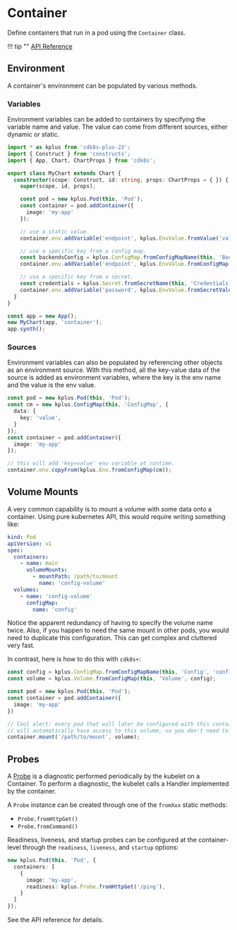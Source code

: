 # Container

Define containers that run in a pod using the `Container` class.

!!! tip ""
    [API Reference](../../reference/cdk8s-plus-23/typescript.md#container)

## Environment

A container's environment can be populated by various methods.

### Variables

Environment variables can be added to containers by specifying the
variable name and value. The value can come from different sources, either dynamic or static.

```typescript
import * as kplus from 'cdk8s-plus-23';
import { Construct } from 'constructs';
import { App, Chart, ChartProps } from 'cdk8s';

export class MyChart extends Chart {
  constructor(scope: Construct, id: string, props: ChartProps = { }) {
    super(scope, id, props);

    const pod = new kplus.Pod(this, 'Pod');
    const container = pod.addContainer({
      image: 'my-app'
    });

    // use a static value.
    container.env.addVariable('endpoint', kplus.EnvValue.fromValue('value'));

    // use a specific key from a config map.
    const backendsConfig = kplus.ConfigMap.fromConfigMapName(this, 'BackendConfig', 'backends');
    container.env.addVariable('endpoint', kplus.EnvValue.fromConfigMap(backendsConfig, 'endpoint'));

    // use a specific key from a secret.
    const credentials = kplus.Secret.fromSecretName(this, 'Credentials', 'credentials');
    container.env.addVariable('password', kplus.EnvValue.fromSecretValue({ secret: credentials, key: 'password' }));
  }
}

const app = new App();
new MyChart(app, 'container');
app.synth();
```

### Sources

Environment variables can also be populated by referencing other objects as an environment source.
With this method, all the key-value data of the source is added as environment variables,
where the key is the env name and the value is the env value.

```typescript
const pod = new kplus.Pod(this, 'Pod');
const cm = new kplus.ConfigMap(this, 'ConfigMap', {
  data: {
    key: 'value',
  }
});
const container = pod.addContainer({
  image: 'my-app'
});

// this will add 'key=value' env variable at runtime.
container.env.copyFrom(kplus.Env.fromConfigMap(cm));
```

## Volume Mounts

A very common capability is to mount a volume with some data onto a container. Using pure kubernetes API, this would require writing something like:

```yaml
kind: Pod
apiVersion: v1
spec:
  containers:
    - name: main
      volumeMounts:
        - mountPath: /path/to/mount
          name: 'config-volume'
  volumes:
    - name: 'config-volume'
      configMap:
        name: 'config'
```

Notice the apparent redundancy of having to specify the volume name twice. Also, if you happen to need the same mount in other pods,
you would need to duplicate this configuration. This can get complex and cluttered very fast.

In contrast, here is how to do this with `cdk8s+`:

```typescript
const config = kplus.ConfigMap.fromConfigMapName(this, 'Config', 'config');
const volume = kplus.Volume.fromConfigMap(this, 'Volume', config);

const pod = new kplus.Pod(this, 'Pod');
const container = pod.addContainer({
  image: 'my-app'
})

// Cool alert: every pod that will later be configured with this container,
// will automatically have access to this volume, so you don't need to explicitly add it to the pod spec!.
container.mount('/path/to/mount', volume);
```

## Probes

A [Probe] is a diagnostic performed periodically by the kubelet on a Container. To
perform a diagnostic, the kubelet calls a Handler implemented by the container.

[Probe]: https://kubernetes.io/docs/reference/generated/kubernetes-api/v1.19/#probe-v1-core

A `Probe` instance can be created through one of the `fromXxx` static methods:

- `Probe.fromHttpGet()`
- `Probe.fromCommand()`

Readiness, liveness, and startup probes can be configured at the container-level through the `readiness`, `liveness`, and `startup` options:

```typescript
new kplus.Pod(this, 'Pod', {
  containers: [
    {
      image: 'my-app',
      readiness: kplus.Probe.fromHttpGet('/ping'),
    }
  ]
});
```

See the API reference for details.
